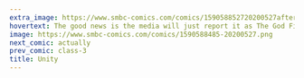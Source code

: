 ```yaml
---
extra_image: https://www.smbc-comics.com/comics/159058852720200527after.png
hovertext: The good news is the media will just report it as The God Field.
image: https://www.smbc-comics.com/comics/1590588485-20200527.png
next_comic: actually
prev_comic: class-3
title: Unity
---
```


